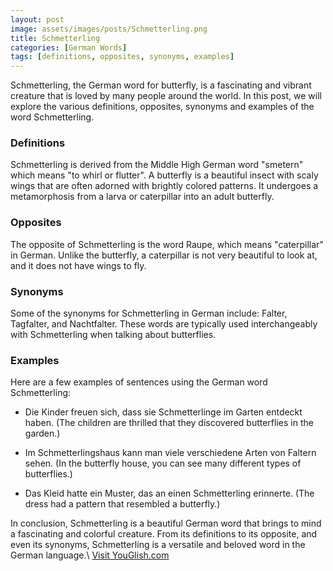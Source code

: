 ```yaml
---
layout: post
image: assets/images/posts/Schmetterling.png
title: Schmetterling
categories: [German Words]
tags: [definitions, opposites, synonyms, examples]
---
```


Schmetterling, the German word for butterfly, is a fascinating and vibrant creature that is loved by many people around the world. In this post, we will explore the various definitions, opposites, synonyms and examples of the word Schmetterling.

### Definitions

Schmetterling is derived from the Middle High German word "smetern" which means "to whirl or flutter". A butterfly is a beautiful insect with scaly wings that are often adorned with brightly colored patterns. It undergoes a metamorphosis from a larva or caterpillar into an adult butterfly.

### Opposites

The opposite of Schmetterling is the word Raupe, which means "caterpillar" in German. Unlike the butterfly, a caterpillar is not very beautiful to look at, and it does not have wings to fly.

### Synonyms

Some of the synonyms for Schmetterling in German include: Falter, Tagfalter, and Nachtfalter. These words are typically used interchangeably with Schmetterling when talking about butterflies.

### Examples

Here are a few examples of sentences using the German word Schmetterling:

- Die Kinder freuen sich, dass sie Schmetterlinge im Garten entdeckt haben.
  (The children are thrilled that they discovered butterflies in the garden.)

- Im Schmetterlingshaus kann man viele verschiedene Arten von Faltern sehen.
  (In the butterfly house, you can see many different types of butterflies.)

- Das Kleid hatte ein Muster, das an einen Schmetterling erinnerte.
  (The dress had a pattern that resembled a butterfly.)

In conclusion, Schmetterling is a beautiful German word that brings to mind a fascinating and colorful creature. From its definitions to its opposite, and even its synonyms, Schmetterling is a versatile and beloved word in the German language.\ <a id="yg-widget-0" class="youglish-widget" data-query="Schmetterling" data-lang="german" data-components="8412" data-auto-start="0" data-bkg-color="theme_light" data-title="How%20to%20pronounce%20Schmetterling%20in%20German"  rel="nofollow" href="https://youglish.com">Visit YouGlish.com</a><script async src="https://youglish.com/public/emb/widget.js" charset="utf-8"></script>